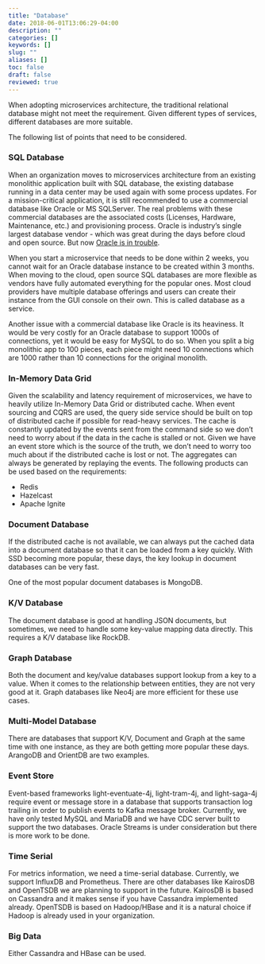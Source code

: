 ```yaml
---
title: "Database"
date: 2018-06-01T13:06:29-04:00
description: ""
categories: []
keywords: []
slug: ""
aliases: []
toc: false
draft: false
reviewed: true
---
```


When adopting microservices architecture, the traditional relational database might not meet the requirement. Given different types of services, different databases are more suitable. 

The following list of points that need to be considered. 

### SQL Database

When an organization moves to microservices architecture from an existing monolithic application built with SQL database, the existing database running in a data center may be used again with some process updates. For a mission-critical application, it is still recommended to use a commercial database like Oracle or MS SQLServer. The real problems with these commercial databases are the associated costs (Licenses, Hardware, Maintenance, etc.) and provisioning process. Oracle is industry’s single largest database vendor - which was great during the days before cloud and open source. But now [Oracle is in trouble][].

When you start a microservice that needs to be done within 2 weeks, you cannot wait for an Oracle database instance to be created within 3 months. When moving to the cloud, open source SQL databases are more flexible as vendors have fully automated everything for the popular ones. Most cloud providers have multiple database offerings and users can create their instance from the GUI console on their own. This is called database as a service. 

Another issue with a commercial database like Oracle is its heaviness. It would be very costly for an Oracle database to support 1000s of connections, yet it would be easy for MySQL to do so. When you split a big monolithic app to 100 pieces, each piece might need 10 connections which are 1000 rather than 10 connections for the original monolith.

### In-Memory Data Grid

Given the scalability and latency requirement of microservices, we have to heavily utilize In-Memory Data Grid or distributed cache. When event sourcing and CQRS are used, the query side service should be built on top of distributed cache if possible for read-heavy services. The cache is constantly updated by the events sent from the command side so we don’t need to worry about if the data in the cache is stalled or not. Given we have an event store which is the source of the truth, we don’t need to worry too much about if the distributed cache is lost or not. The aggregates can always be generated by replaying the events. The following products can be used based on the requirements:

* Redis
* Hazelcast
* Apache Ignite

### Document Database

If the distributed cache is not available, we can always put the cached data into a document database so that it can be loaded from a key quickly. With SSD becoming more popular, these days, the key lookup in document databases can be very fast.

One of the most popular document databases is MongoDB. 

### K/V Database

The document database is good at handling JSON documents, but sometimes, we need to handle some key-value mapping data directly. This requires a K/V database like RockDB.

### Graph Database

Both the document and key/value databases support lookup from a key to a value. When it comes to the relationship between entities, they are not very good at it. Graph databases like Neo4j are more efficient for these use cases.

### Multi-Model Database

There are databases that support K/V, Document and Graph at the same time with one instance, as they are both getting more popular these days. ArangoDB and OrientDB are two examples.

### Event Store

Event-based frameworks light-eventuate-4j, light-tram-4j, and light-saga-4j require event or message store in a database that supports transaction log trailing in order to publish events to Kafka message broker. Currently, we have only tested MySQL and MariaDB and we have CDC server built to support the two databases. Oracle Streams is under consideration but there is more work to be done.

### Time Serial

For metrics information, we need a time-serial database. Currently, we support InfluxDB and Prometheus. There are other databases like KairosDB and OpenTSDB we are planning to support in the future. KairosDB is based on Cassandra and it makes sense if you have Cassandra implemented already. OpenTSDB is based on Hadoop/HBase and it is a natural choice if Hadoop is already used in your organization.

### Big Data

Either Cassandra and HBase can be used. 


[Oracle is in trouble]: https://www.theregister.co.uk/2018/05/31/rise_of_the_open_source_data_strategies/


